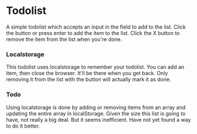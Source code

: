 # Todolist

A simple todolist which accepts an input in the field to add to the list.
Click the button or press enter to add the item to the list.
Click the X button to remove the item from the list when you're done.

### Localstorage
This todolist uses localstorage to remember your todolist. You can add an item, then close the browser. It'll be there when you get back. Only removing it from the list with the button will actually mark it as done.

### Todo
Using localstorage is done by adding or removing items from an array and updating the entire array in localStorage. Given the size this list is going to have, not really a big deal. But it seems inefficient. Have not yet found a way to do it better.
